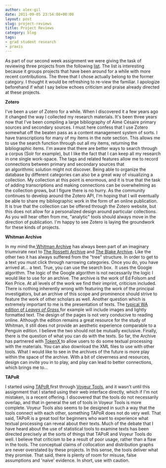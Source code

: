 ```yaml
---
author: alex-gil
date: 2011-09-05 23:54:08+00:00
layout: post
slug: project-reviews
title: Project Reviews
category: blog
tags:
- grad student research
- praxis
---
```


As part of our second week assignment we were giving the task of reviewing three projects from the following [list](http://praxis.scholarslab.org/topics/evaluating-digital-work/). The list is interesting because it groups projects that have been around for a while with more recent contributions. The three that I chose actually belong to the former category. I thought it would be refreshing to re-view the familiar. I apologize beforehand if what I say below echoes criticism and praise already directed at these projects.

**Zotero**

I've been a user of Zotero for a while. When I discovered it a few years ago it changed the way I collected my research materials. It's been three years now that I've been compiling a large bibliography of Aimé Césaire primary sources and secondary sources. I must here confess that I use Zotero somewhat off the beaten pass as a content management system of sorts. I have transcriptions for many of my items in the note section. This allows me to use the search function through out all my items, returning the bibliographic items. I'm aware that there are better ways to search through a corpus (Solr for example), but I like the fact that I can keep all my research in one single work-space. The tags and related features allow me to record connections between primary and secondary sources that an algorithmic solution might not discover. Being able to organize the database by different categories can also be a great way of visualizing a collection. My collection at this point is enormous, and it is true that the task of adding transcriptions and making connections can be overwhelming as the collection grows, but I figure there is no hurry. As the community continues to develop around the Zotero API, I'm hoping that I will eventually be able to share my bibliographic work in the form of an online publication. It is true that the collection can be offered through the Zotero website, but this does not allow for a personalized design around particular collections. As you will hear often from me, "analytic" tools should always move in the direction of publication. I'm happy to see Zotero is laying the groundwork for these kinds of projects.

**Whitman Archive**

In my mind the[ Whitman Archive](http://www.whitmanarchive.org/) has always been part of an imaginary triumvirate next to [The Rossetti Archive](http://www.rossettiarchive.org/) and [The Blake Archive](http://www.blakearchive.org/blake/). Like the other two it has always suffered from the "tree" structure. In order to get to a text you must click through narrowing categories. Once you do, you have arrived at... a text. True, you can use the search box.  It uses the Google algorithm. The logic of the Google algorithm is not necessarily the logic I would like to use for an archive. The archive is the work of Ed Folsom and Ken Price. At all levels of the work we find their imprint, criticism included. There is nothing inherently wrong with featuring the work of the principal investigators, but an archive of this scope and prominence should strive to feature the work of other scholars as well. Another question which is extremely important to me is the presentation of texts. The [typical WA edition of _Leaves of Grass_ ](http://whitmanarchive.org/published/LG/1856/whole.html)for example will include images and lightly formatted text. The design of the pages is not very conducive to reading online. Although the edition remains a great resource for the study of Whitman, it still does not provide an aesthetic experience comparable to a Penguin edition. I believe the two should not be mutually exclusive. Finally, there is the question of what you can do with the texts. So far, the Archive has partnered with [TokenX ](http://www.whitmanarchive.org/resources/tools/index.html)to allow users to do some textual processing with the materials. You can also download the XML files to use with other tools. What I would like to see in the archives of the future is more play within the space of the archive. With a bit of cleverness and resources, design can invite you in to play, and play can lead to better connections, which brings me to...

**TAPoR**

I started using [TAPoR ](http://portal.tapor.ca/portal/portal)first through [Voyeur Tools](http://voyeurtools.org), and it wasn't until this assignment that I started using their web interface directly, which if I'm not mistaken, is a recent offering. I discovered that the tools do not necessarily overlap, and that in general the set of tools in Voyeur Tools is more complete. Voyeur Tools also seems to be designed in such a way that the tools connect with each other, something TAPoR does not do very well. That said, TAPoR is a great tool for beginners who want to experience what textual processing can reveal about their texts. Much of the debate that I have heard about the use of statistical tools to examine texts has been directed precisely at the sorts of things that TAPoR and Voyeur Tools do well. I believe that criticism to be a result of poor usage, rather than a flaw in the tools. The conceptual claims of collocation and distribution graphs are never overstated by these projects. In this sense, the tools deliver what they promise. That said, there is plenty of room for misuse, false assumptions and 'naive' evidence. In short, use with caution.


